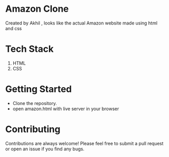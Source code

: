 # Amazon Clone 
Created by Akhil , looks like the actual Amazon website made using html and css

# Tech Stack
 1. HTML
 2. CSS

# Getting Started
* Clone the repository.
* open amazon.html with live server in your browser

# Contributing
Contributions are always welcome! Please feel free to submit a pull request or open an issue if you find any bugs.</br> 

